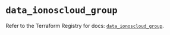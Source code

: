 # `data_ionoscloud_group`

Refer to the Terraform Registry for docs: [`data_ionoscloud_group`](https://registry.terraform.io/providers/ionos-cloud/ionoscloud/6.7.4/docs/data-sources/group).
